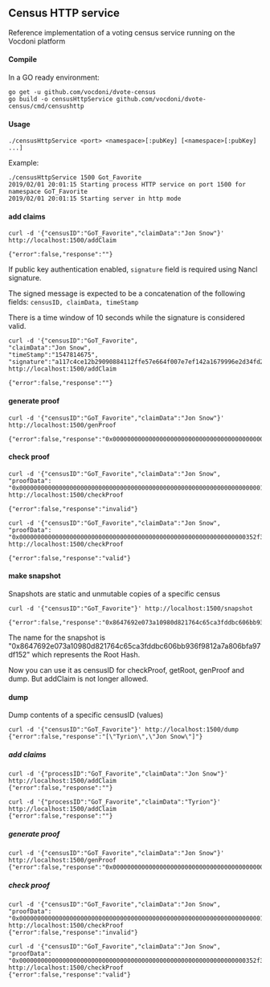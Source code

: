 ## Census HTTP service

Reference implementation of a voting census service running on the Vocdoni platform

#### Compile

In a GO ready environment:

```
go get -u github.com/vocdoni/dvote-census
go build -o censusHttpService github.com/vocdoni/dvote-census/cmd/censushttp
```

#### Usage

`./censusHttpService <port> <namespace>[:pubKey] [<namespace>[:pubKey] ...]`

Example:

```
./censusHttpService 1500 Got_Favorite
2019/02/01 20:01:15 Starting process HTTP service on port 1500 for namespace GoT_Favorite
2019/02/01 20:01:15 Starting server in http mode
```

#### add claims

```
curl -d '{"censusID":"GoT_Favorite","claimData":"Jon Snow"}' http://localhost:1500/addClaim

{"error":false,"response":""}
```

If public key authentication enabled, `signature` field is required using Nancl signature.

The signed message is expected to be a concatenation of the following fields: `censusID, claimData, timeStamp`

There is a time window of 10 seconds while the signature is considered valid.

```
curl -d '{"censusID":"GoT_Favorite",
"claimData":"Jon Snow", 
"timeStamp":"1547814675", 
"signature":"a117c4ce12b29090884112ffe57e664f007e7ef142a1679996e2d34fd2b852fe76966e47932f1e9d3a54610d0f361383afe2d9aab096e15d136c236abb0a0d0e"}' http://localhost:1500/addClaim

{"error":false,"response":""}
```


#### generate proof

```
curl -d '{"censusID":"GoT_Favorite","claimData":"Jon Snow"}' http://localhost:1500/genProof

{"error":false,"response":"0x000000000000000000000000000000000000000000000000000000000000000352f3ca2aaf635ec2ae4452f6a65be7bca72678287a8bb08ad4babfcccd76c2fef1aac7675261bf6d12c746fb7907beea6d1f1635af93ba931eec0c6a747ecc37"}
```

#### check proof

```
curl -d '{"censusID":"GoT_Favorite","claimData":"Jon Snow", "proofData": "0x0000000000000000000000000000000000000000000000000000000000000000000123"}' http://localhost:1500/checkProof

{"error":false,"response":"invalid"}
```

```
curl -d '{"censusID":"GoT_Favorite","claimData":"Jon Snow", "proofData": "0x000000000000000000000000000000000000000000000000000000000000000352f3ca2aaf635ec2ae4452f6a65be7bca72678287a8bb08ad4babfcccd76c2fef1aac7675261bf6d12c746fb7907beea6d1f1635af93ba931eec0c6a747ecc37"}' http://localhost:1500/checkProof

{"error":false,"response":"valid"}
```

#### make snapshot

Snapshots are static and unmutable copies of a specific census

```
curl -d '{"censusID":"GoT_Favorite"}' http://localhost:1500/snapshot

{"error":false,"response":"0x8647692e073a10980d821764c65ca3fddbc606bb936f9812a7a806bfa97df152"}
```

The name for the snapshot is "0x8647692e073a10980d821764c65ca3fddbc606bb936f9812a7a806bfa97df152" which represents the Root Hash.

Now you can use it as censusID for checkProof, getRoot, genProof and dump. But addClaim is not longer allowed.

#### dump

Dump contents of a specific censusID (values)

```
curl -d '{"censusID":"GoT_Favorite"}' http://localhost:1500/dump
{"error":false,"response":"[\"Tyrion\",\"Jon Snow\"]"}
```












##### add claims

```
curl -d '{"processID":"GoT_Favorite","claimData":"Jon Snow"}' http://localhost:1500/addClaim
{"error":false,"response":""}
```

```
curl -d '{"processID":"GoT_Favorite","claimData":"Tyrion"}' http://localhost:1500/addClaim
{"error":false,"response":""}
```

##### generate proof

```
curl -d '{"censusID":"GoT_Favorite","claimData":"Jon Snow"}' http://localhost:1500/genProof
{"error":false,"response":"0x000000000000000000000000000000000000000000000000000000000000000352f3ca2aaf635ec2ae4452f6a65be7bca72678287a8bb08ad4babfcccd76c2fef1aac7675261bf6d12c746fb7907beea6d1f1635af93ba931eec0c6a747ecc37"}
```

##### check proof

```
curl -d '{"censusID":"GoT_Favorite","claimData":"Jon Snow", "proofData": "0x0000000000000000000000000000000000000000000000000000000000000000000123"}' http://localhost:1500/checkProof
{"error":false,"response":"invalid"}
```

```
curl -d '{"censusID":"GoT_Favorite","claimData":"Jon Snow", "proofData": "0x000000000000000000000000000000000000000000000000000000000000000352f3ca2aaf635ec2ae4452f6a65be7bca72678287a8bb08ad4babfcccd76c2fef1aac7675261bf6d12c746fb7907beea6d1f1635af93ba931eec0c6a747ecc37"}' http://localhost:1500/checkProof
{"error":false,"response":"valid"}
```

